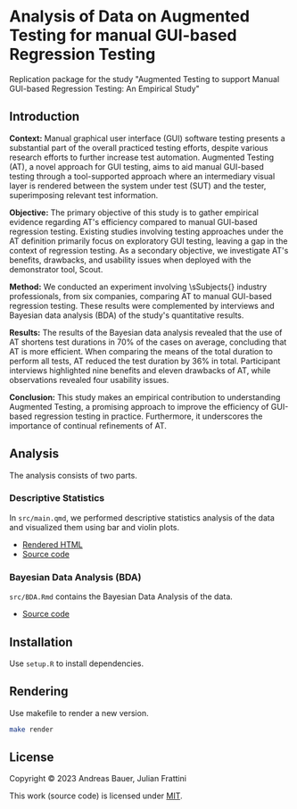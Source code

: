 # Analysis of Data on Augmented Testing for manual GUI-based Regression Testing

Replication package for the study "Augmented Testing to support Manual GUI-based Regression Testing: An Empirical Study"

## Introduction

**Context:**
Manual graphical user interface (GUI) software testing presents a substantial part of the overall practiced testing efforts, despite various research efforts to further increase test automation.
Augmented Testing (AT), a novel approach for GUI testing, aims to aid manual GUI-based testing through a tool-supported approach where an intermediary visual layer is rendered between the system under test (SUT) and the tester, superimposing relevant test information.

**Objective:**
The primary objective of this study is to gather empirical evidence regarding AT's efficiency compared to manual GUI-based regression testing.
Existing studies involving testing approaches under the AT definition primarily focus on exploratory GUI testing, leaving a gap in the context of regression testing.
As a secondary objective, we investigate AT's benefits, drawbacks, and usability issues when deployed with the demonstrator tool, Scout.

**Method:**
We conducted an experiment involving \sSubjects{} industry professionals, from six companies, comparing AT to manual GUI-based regression testing. 
These results were complemented by interviews and Bayesian data analysis (BDA) of the study's quantitative results.

**Results:**
The results of the Bayesian data analysis revealed that the use of AT shortens test durations in 70\% of the cases on average, concluding that AT is more efficient.
When comparing the means of the total duration to perform all tests, AT reduced the test duration by 36\% in total.
Participant interviews highlighted nine benefits and eleven drawbacks of AT, while observations revealed four usability issues.

**Conclusion:**
This study makes an empirical contribution to understanding Augmented Testing, a promising approach to improve the efficiency of GUI-based regression testing in practice.
Furthermore, it underscores the importance of continual refinements of AT.

## Analysis

The analysis consists of two parts.

### Descriptive Statistics

In `src/main.qmd`, we performed descriptive statistics analysis of the data and visualized them using bar and violin plots.

- [Rendered HTML](https://andreas-bauer.github.io/AT-study/main.html)
- [Source code](src/main.qmd)

### Bayesian Data Analysis (BDA)

`src/BDA.Rmd` contains the Bayesian Data Analysis of the data.

- [Source code](src/BDA.Rmd)

## Installation

Use `setup.R` to install dependencies.

## Rendering

Use makefile to render a new version.

```sh
make render
```

## License

Copyright © 2023 Andreas Bauer, Julian Frattini

This work (source code) is licensed under  [MIT](./LICENSE).

